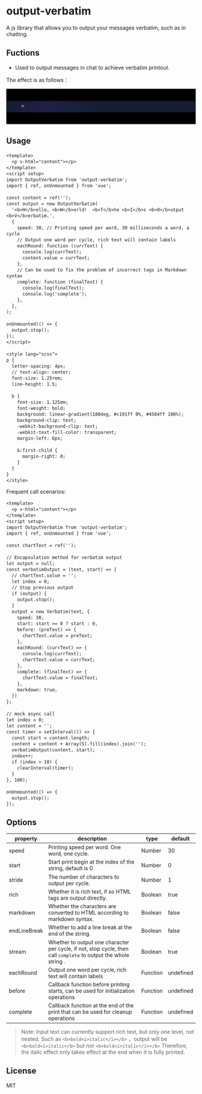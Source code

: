 <!--
 * @Author: WeijianXu weijian.xu@unidt.com
 * @Date: 2024-04-17 12:03:52
 * @LastEditors: WeijianXu weijian.xu@unidt.com
 * @LastEditTime: 2024-06-24 19:05:24
 * @FilePath: \output-verbatim\README.md
 * @Description: 这是默认设置,请设置`customMade`, 打开koroFileHeader查看配置 进行设置: https://github.com/OBKoro1/koro1FileHeader/wiki/%E9%85%8D%E7%BD%AE
-->

# output-verbatim

A js library that allows you to output your messages verbatim, such as in chatting.

## Fuctions

- Used to output messages in chat to achieve verbatim printout.

The effect is as follows：

![output-verbatim](./output-verbatim.gif)

## Usage

```vue
<template>
  <p v-html="content"></p>
</template>
<script setup>
import OutputVerbatim from 'output-verbatim';
import { ref, onUnmounted } from 'vue';

const content = ref('');
const output = new OutputVerbatim(
  '<b>H</b>ello, <b>W</b>orld!  <b>T</b>he <b>I</b>s <b>O</b>utput <b>V</b>erbatim.',
  {
    speed: 30, // Printing speed per word, 30 milliseconds a word, a cycle
    // Output one word per cycle, rich text will contain labels
    eachRound: function (currText) {
      console.log(currText);
      content.value = currText;
    },
    // Can be used to fix the problem of incorrect tags in Markdown syntax
    complete: function (finalText) {
      console.log(finalText);
      console.log('complete');
    },
  },
);

onUnmounted(() => {
  output.stop();
});
</script>

<style lang="scss">
p {
  letter-spacing: 4px;
  // text-align: center;
  font-size: 1.25rem;
  line-height: 1.5;

  b {
    font-size: 1.125em;
    font-weight: bold;
    background: linear-gradient(180deg, #c191ff 0%, #4584ff 100%);
    background-clip: text;
    -webkit-background-clip: text;
    -webkit-text-fill-color: transparent;
    margin-left: 6px;

    &:first-child {
      margin-right: 0;
    }
  }
}
</style>
```

Frequent call scenarios:

```vue
<template>
  <p v-html="content"></p>
</template>
<script setup>
import OutputVerbatim from 'output-verbatim';
import { ref, onUnmounted } from 'vue';

const chartText = ref('');

// Encapsulation method for verbatim output
let output = null;
const verbatimOutput = (text, start) => {
  // chartText.value = '';
  let index = 0;
  // Stop previous output
  if (output) {
    output.stop();
  }
  output = new Verbatim(text, {
    speed: 30,
    start: start >= 0 ? start : 0,
    before: (preText) => {
      chartText.value = preText;
    },
    eachRound: (currText) => {
      console.log(currText);
      chartText.value = currText;
    },
    complete: (finalText) => {
      chartText.value = finalText;
    },
    markdown: true,
  })
};

// mock async call
let index = 0;
let content = '';
const timer = setInterval(() => {
  const start = content.length;
  content = content + Array(5).fill(index).join('');
  verbatimOutput(content, start);
  index++;
  if (index > 10) {
    clearInterval(timer);
  }
}, 100);

onUnmounted(() => {
  output.stop();
});
```

## Options

| property     | description                                                                                                      | type     | default   |
| ------------ | ---------------------------------------------------------------------------------------------------------------- | -------- | --------- |
| speed        | Printing speed per word. One word, one cycle.                                                                    | Number   | 30        |
| start        | Start print begin at the index of the string, default is 0                                                       | Number   | 0         |
| stride       | The number of characters to output per cycle.                                                                    | Number   | 1         |
| rich         | Whether it is rich text, if so HTML tags are output directly.                                                    | Boolean  | true      |
| markdown     | Whether the characters are converted to HTML according to markdown syntax.                                       | Boolean  | false     |
| endLineBreak | Whether to add a line break at the end of the string.                                                            | Boolean  | false     |
| stream       | Whether to output one character per cycle, if not, stop cycle, then call `complete` to output the whole string . | Boolean  | true      |
| eachRound    | Output one word per cycle, rich text will contain labels                                                         | Function | undefined |
| before       | Callback function before printing starts, can be used for initialization operations                              | Function | undefined |
| complete     | Callback function at the end of the print that can be used for cleanup operations                                | Function | undefined |

> Note: Input text can currently support rich text, but only one level, not nested.
> Such as `<b>bold<i>italic</i></b>` ，output will be `<b>bold<i>italic</b>` but not `<b>bold<i>italic</i></b>`
> Therefore, the italic effect only takes effect at the end when it is fully printed.

## License

MIT
